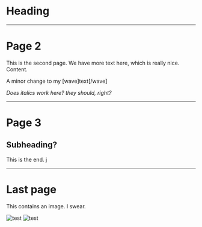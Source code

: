 # Heading

---

# Page 2

This is the second page. We have more text here, which is really nice.
Content.

A minor change to my [wave]text[/wave]

*Does italics work here? they should, right?*

---

# Page 3
## Subheading?
This is the end. 
j

---

# Last page
This contains an image. I swear.

![test](res://test/soham.png)
![test](res://test/soham.png)
